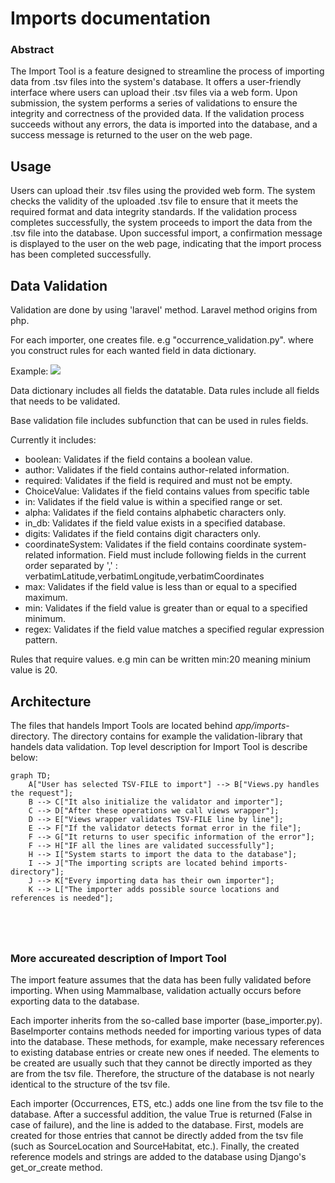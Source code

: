 # Imports documentation

### Abstract

The Import Tool is a feature designed to streamline the process of importing data from .tsv files into the system's database. It offers a user-friendly interface where users can upload their .tsv files via a web form. Upon submission, the system performs a series of validations to ensure the integrity and correctness of the provided data. If the validation process succeeds without any errors, the data is imported into the database, and a success message is returned to the user on the web page.

## Usage

Users can upload their .tsv files using the provided web form. The system checks the validity of the uploaded .tsv file to ensure that it meets the required format and data integrity standards.
If the validation process completes successfully, the system proceeds to import the data from the .tsv file into the database.
Upon successful import, a confirmation message is displayed to the user on the web page, indicating that the import process has been completed successfully.

## Data Validation

Validation are done by using 'laravel' method. Laravel method origins from php.

For each importer, one creates file. e.g "occurrence_validation.py". where you construct rules for each wanted field in data dictionary.

Example: 
![](https://github.com/karilint/mammalbase/documentation/images/validation_example.png)

Data dictionary includes all fields the datatable.
Data rules include all fields that needs to be validated.

Base validation file includes subfunction that can be used in rules fields.

Currently it includes:

- boolean: Validates if the field contains a boolean value.
- author: Validates if the field contains author-related information.
- required: Validates if the field is required and must not be empty.
- ChoiceValue: Validates if the field contains values from specific table
- in: Validates if the field value is within a specified range or set. 
- alpha: Validates if the field contains alphabetic characters only.
- in_db: Validates if the field value exists in a specified database.
- digits: Validates if the field contains digit characters only.
- coordinateSystem: Validates if the field contains coordinate system-related information. Field must include following fields in the current order separated by ',' : 	verbatimLatitude,verbatimLongitude,verbatimCoordinates
- max: Validates if the field value is less than or equal to a specified maximum.
- min: Validates if the field value is greater than or equal to a specified minimum.
- regex: Validates if the field value matches a specified regular expression pattern.

Rules that require values. e.g min can be written min:20 meaning minium value is 20.


## Architecture

The files that handels Import Tools are located behind _app/imports_-directory. The directory contains for example the validation-library that handels data validation. Top level description for Import Tool is describe below:


```mermaid
graph TD;
    A["User has selected TSV-FILE to import"] --> B["Views.py handles the request"];
    B --> C["It also initialize the validator and importer"];
    C --> D["After these operations we call views wrapper"];
    D --> E["Views wrapper validates TSV-FILE line by line"];
    E --> F["If the validator detects format error in the file"];
    F --> G["It returns to user specific information of the error"];
    F --> H["IF all the lines are validated successfully"];
    H --> I["System starts to import the data to the database"];
    I --> J["The importing scripts are located behind imports-directory"];
    J --> K["Every importing data has their own importer"];
    K --> L["The importer adds possible source locations and references is needed"];





```

### More accureated description of Import Tool

The import feature assumes that the data has been fully validated before importing. When using Mammalbase, validation actually occurs before exporting data to the database.

Each importer inherits from the so-called base importer (base_importer.py). BaseImporter contains methods needed for importing various types of data into the database. These methods, for example, make necessary references to existing database entries or create new ones if needed. The elements to be created are usually such that they cannot be directly imported as they are from the tsv file. Therefore, the structure of the database is not nearly identical to the structure of the tsv file. 

Each importer (Occurrences, ETS, etc.) adds one line from the tsv file to the database. After a successful addition, the value True is returned (False in case of failure), and the line is added to the database. First, models are created for those entries that cannot be directly added from the tsv file (such as SourceLocation and SourceHabitat, etc.). Finally, the created reference models and strings are added to the database using Django's get_or_create method.
